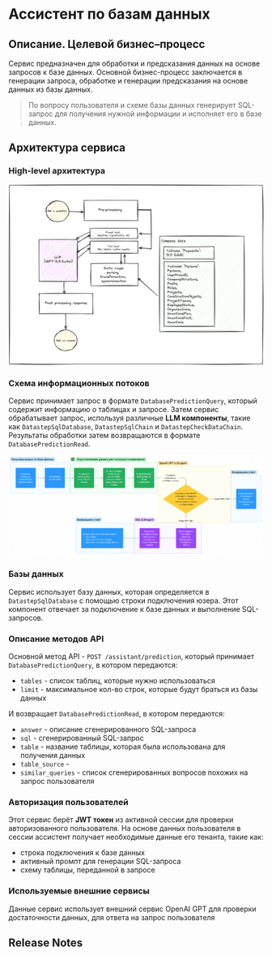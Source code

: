 # Ассистент по базам данных

## Описание. Целевой бизнес–процесс

Сервис предназначен для обработки и предсказания данных на основе запросов к базе данных. Основной бизнес-процесс
заключается в генерации запроса, обработке и генерации предсказания на основе данных из базы данных.

> По вопросу пользователя и схеме базы данных генерирует SQL-запрос для получения нужной информации и исполняет его в
> базе данных.

## Архитектура сервиса

### High-level архитектура

![Схема](images/db_assistant_high_level.png)

### Схема информационных потоков

Сервис принимает запрос в формате `DatabasePredictionQuery`, который содержит информацию о таблицах и запросе. Затем
сервис обрабатывает запрос, используя различные **LLM компоненты**, такие как `DatastepSqlDatabase`, `DatastepSqlChain`
и `DatastepCheckDataChain`. Результаты обработки затем возвращаются в формате `DatabasePredictionRead`.

![Схема](images/db_assistant.png)

### Базы данных

Сервис использует базу данных, которая определяется в `DatastepSqlDatabase` с помощью строки подключения юзера.
Этот компонент отвечает за подключение к базе данных и выполнение SQL-запросов.

### Описание методов API

Основной метод API - `POST /assistant/prediction`, который принимает `DatabasePredictionQuery`, в котором передаются:

- `tables` - список таблиц, которые нужно использоваться
- `limit` - максимальное кол-во строк, которые будут браться из базы данных

И возвращает `DatabasePredictionRead`, в котором передаются:

- `answer` - описание сгенерированного SQL-запроса
- `sql` - сгенерированный SQL-запрос
- `table` - название таблицы, которая была использована для получения данных
- `table_source` -
- `similar_queries` - список сгенерированных вопросов похожих на запрос пользователя

### Авторизация пользователей

Этот сервис берёт **JWT токен** из активной сессии для проверки авторизованного пользователя.
На основе данных пользователя в сессии ассистент получает необходимые данные его тенанта, такие как:

- строка подключения к базе данных
- активный промпт для генерации SQL-запроса
- схему таблицы, переданной в запросе

### Используемые внешние сервисы

Данные сервис использует внешний сервис OpenAI GPT для проверки достаточности данных, для ответа на запрос пользователя

## Release Notes
